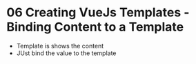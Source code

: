 # 06 Creating VueJs Templates - Binding Content to a Template

- Template is shows the content
- JUst bind the value to the template